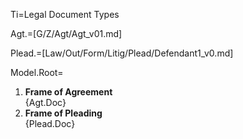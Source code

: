 Ti=Legal Document Types

Agt.=[G/Z/Agt/Agt_v01.md]

Plead.=[Law/Out/Form/Litig/Plead/Defendant1_v0.md]

Model.Root=<ol><li><b>Frame of Agreement</b><br>{Agt.Doc}<li><b>Frame of Pleading</b><br>{Plead.Doc}</ol>